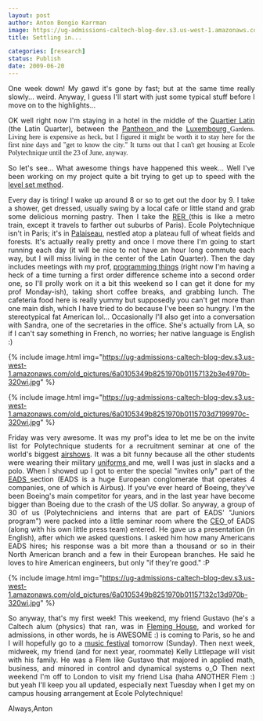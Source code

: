 ```yaml
---
layout: post
author: Anton Bongio Karrman
image: https://ug-admissions-caltech-blog-dev.s3.us-west-1.amazonaws.com/old_pictures/6a0105349b8251970b0115703ce64a970c-320wi.jpg
title: Settling in...

categories: [research]
status: Publish
date: 2009-06-20
---
```



<p style="text-align: justify;">One week down! My gawd it's gone by fast; but at the same time really slowly... weird. Anyway, I guess I'll start with just some typical stuff before I move on to the highlights...

<p style="text-align: justify;">OK well right now I'm staying in a hotel in the middle of the <a href="https://en.wikipedia.org/wiki/Latin_Quarter" target="_blank" title="Le Quartier Latin">Quartier Latin</a> (the Latin Quarter), between the <a href="https://en.wikipedia.org/wiki/Panth%C3%A9on,_Paris" target="_blank" title="Le Pantheon">Pantheon </a>and the <a href="https://en.wikipedia.org/wiki/Luxembourg_Gardens" target="_blank" title="Le Jardin du Luxembourg">Luxembourg </a><span style="font-family: Trebuchet MS;">Gardens. Living here is expensive as heck, but I figured it might be worth it to stay here for the first nine days and "get to know the city." It turns out that I can't get housing at Ecole Polytechnique until the 23 of June, anyway.

<p style="text-align: justify;">So let's see... What awesome things have happened this week... Well I've been working on my project quite a bit trying to get up to speed with the <a href="https://en.wikipedia.org/wiki/Level_set_method">level set method</a>. 
<p style="text-align: justify;">Every day is tiring! I wake up around 8 or so to get out the door by 9. I take a shower, get dressed, usually swing by a local cafe or little stand and grab some delicious morning pastry. Then I take the <a href="https://en.wikipedia.org/wiki/RER">RER </a>(this is like a metro train, except it travels to farther out suburbs of Paris). Ecole Polytechnique isn't in Paris; it's in <a href="https://en.wikipedia.org/wiki/Palaiseau" title="Palaiseau">Palaiseau</a>, nestled atop a plateau full of wheat fields and forests. It's actually really pretty and once I move there I'm going to start running each day (it will be nice to not have an hour long commute each way, but I will miss living in the center of the Latin Quarter). Then the day includes meetings with my prof, <a href="https://en.wikipedia.org/wiki/Scilab" target="_blank" title="Scilab">programming things</a> (right now I'm having a heck of a time turning a first order difference scheme into a second order one, so I'll prolly work on it a bit this weekend so I can get it done for my prof Monday-ish), taking short coffee breaks, and grabbing lunch. The cafeteria food here is really yummy but supposedly you can't get more than one main dish, which I have tried to do because I've been so hungry. I'm the stereotypical fat American lol... Occasionally I'll also get into a conversation with Sandra, one of the secretaries in the office. She's actually from LA, so if I can't say something in French, no worries; her native language is English :)


{% include image.html img="https://ug-admissions-caltech-blog-dev.s3.us-west-1.amazonaws.com/old_pictures/6a0105349b8251970b01157132b3e4970b-320wi.jpg" %}

{% include image.html img="https://ug-admissions-caltech-blog-dev.s3.us-west-1.amazonaws.com/old_pictures/6a0105349b8251970b0115703d7199970c-320wi.jpg" %}<p style="text-align: justify;">Friday was very awesome. It was my prof's idea to let me be on the invite list for Polytechnique students for a recruitment seminar at one of the world's biggest <a href="https://en.wikipedia.org/wiki/Paris_Air_Show" target="_blank">airshows</a>. It was a bit funny because all the other students were wearing their military <a href="https://upload.wikimedia.org/wikipedia/commons/b/b7/Polytechnique_flag_guard_Bastille_Day_2008.jpg" target="_blank">uniforms </a>and me, well I was just in slacks and a polo. When I showed up I got to enter the special "invites only" part of the <a href="https://en.wikipedia.org/wiki/EADS" target="_blank">EADS </a>section (EADS is a huge European conglomerate that operates 4 companies, one of which is Airbus). If you've ever heard of Boeing, they've been Boeing's main competitor for years, and in the last year have become bigger than Boeing due to the crash of the US dollar. So anyway, a group of 30 of us (Polytechniciens and interns that are part of EADS' "Juniors program") were packed into a little seminar room where the <a href="https://en.wikipedia.org/wiki/Louis_Gallois" target="_blank">CEO </a>of EADS (along with his own little press team) entered. He gave us a presentation (in English), after which we asked questions. I asked him how many Americans EADS hires; his response was a bit more than a thousand or so in their North American branch and a few in their European branches. He said he loves to hire American engineers, but only "if they're good." :P


{% include image.html img="https://ug-admissions-caltech-blog-dev.s3.us-west-1.amazonaws.com/old_pictures/6a0105349b8251970b01157132c13d970b-320wi.jpg" %}<p style="text-align: justify;">So anyway, that's my first week! This weekend, my friend Gustavo (he's a Caltech alum (physics) that ran, was in <a href="https://fleming.caltech.edu/" target="_blank">Fleming House</a>, and worked for admissions, in other words, he is AWESOME :) is coming to Paris, so he and I will hopefully go to a <a href="https://ezinearticles.com/?French-Music-Festival-La-fete-de-la-musique&amp;id=1129658" target="_blank">music festival</a> tomorrow (Sunday). Then next week, midweek, my friend (and for next year, roommate) Kelly Littlepage will visit with his family. He was a Flem like Gustavo that majored in applied math, business, and minored in control and dynamical systems o_O Then next weekend I'm off to London to visit my friend Lisa (haha ANOTHER Flem :) but yeah I'll keep you all updated, especially next Tuesday when I get my on campus housing arrangement at Ecole Polytechnique!
<p style="text-align: justify;">Always,Anton

